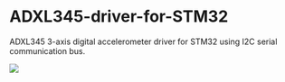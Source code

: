 # ADXL345-driver-for-STM32

ADXL345 3-axis digital accelerometer driver for STM32 using I2C serial communication bus.

<img src="https://i.ibb.co/Kx33zTL/91450-GY-291-ADXL345-3-Axis-Accelerometer-700x700.webp">
